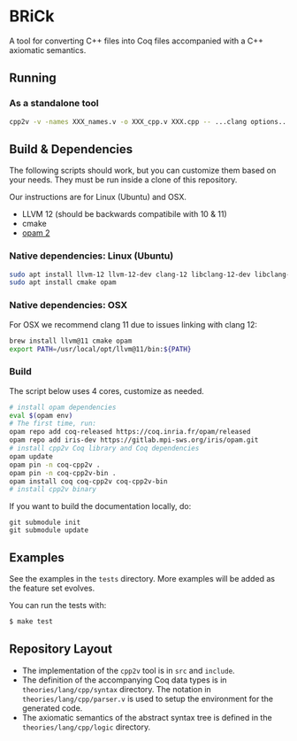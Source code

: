 # BRiCk

A tool for converting C++ files into Coq files accompanied with a C++ axiomatic semantics.

## Running

### As a standalone tool

```sh
cpp2v -v -names XXX_names.v -o XXX_cpp.v XXX.cpp -- ...clang options...
```

## Build & Dependencies

The following scripts should work, but you can customize them based on your
needs.
They must be run inside a clone of this repository.

Our instructions are for Linux (Ubuntu) and OSX.

- LLVM 12 (should be backwards compatibile with 10 & 11)
- cmake
- [opam 2](https://opam.ocaml.org/)

### Native dependencies: Linux (Ubuntu)

```sh
sudo apt install llvm-12 llvm-12-dev clang-12 libclang-12-dev libclang-cpp12-dev # tested on Ubuntu 20.04.2 LTS (10 Aug 2021)
sudo apt install cmake opam
```

### Native dependencies: OSX

For OSX we recommend clang 11 due to issues linking with clang 12:

```sh
brew install llvm@11 cmake opam
export PATH=/usr/local/opt/llvm@11/bin:${PATH}
```

### Build

The script below uses 4 cores, customize as needed.
```sh
# install opam dependencies
eval $(opam env)
# The first time, run:
opam repo add coq-released https://coq.inria.fr/opam/released
opam repo add iris-dev https://gitlab.mpi-sws.org/iris/opam.git
# install cpp2v Coq library and Coq dependencies
opam update
opam pin -n coq-cpp2v .
opam pin -n coq-cpp2v-bin .
opam install coq coq-cpp2v coq-cpp2v-bin
# install cpp2v binary
```

If you want to build the documentation locally, do:
```
git submodule init
git submodule update
```

## Examples
See the examples in the `tests` directory.
More examples will be added as the feature set evolves.

You can run the tests with:

```sh
$ make test
```

## Repository Layout

- The implementation of the `cpp2v` tool is in `src` and `include`.
- The definition of the accompanying Coq data types is in `theories/lang/cpp/syntax` directory. The notation in `theories/lang/cpp/parser.v` is used to setup the environment for the generated code.
- The axiomatic semantics of the abstract syntax tree is defined in the `theories/lang/cpp/logic` directory.
